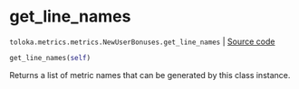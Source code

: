 # get_line_names
`toloka.metrics.metrics.NewUserBonuses.get_line_names` | [Source code](https://github.com/Toloka/toloka-kit/blob/v1.2.2/src/metrics/metrics.py#L231)

```python
get_line_names(self)
```

Returns a list of metric names that can be generated by this class instance.

